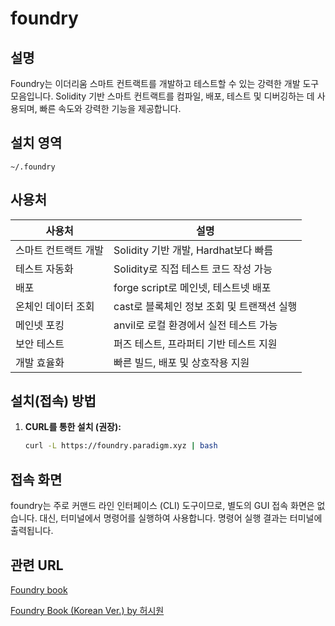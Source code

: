 # foundry

## 설명
Foundry는 이더리움 스마트 컨트랙트를 개발하고 테스트할 수 있는 강력한 개발 도구 모음입니다. Solidity 기반 스마트 컨트랙트를 컴파일, 배포, 테스트 및 디버깅하는 데 사용되며, 빠른 속도와 강력한 기능을 제공합니다.

## 설치 영역
`~/.foundry`

## 사용처
사용처|	설명
---|---
스마트 컨트랙트 개발|	Solidity 기반 개발, Hardhat보다 빠름
테스트 자동화	|Solidity로 직접 테스트 코드 작성 가능
배포|	forge script로 메인넷, 테스트넷 배포
온체인 데이터 조회	|cast로 블록체인 정보 조회 및 트랜잭션 실행
메인넷 포킹	|anvil로 로컬 환경에서 실전 테스트 가능
보안 테스트	|퍼즈 테스트, 프라퍼티 기반 테스트 지원
개발 효율화	|빠른 빌드, 배포 및 상호작용 지원


## 설치(접속) 방법
1. **CURL를 통한 설치 (권장):**
   ```bash
   curl -L https://foundry.paradigm.xyz | bash
   ```

## 접속 화면
foundry는 주로 커맨드 라인 인터페이스 (CLI) 도구이므로, 별도의 GUI 접속 화면은 없습니다.  대신, 터미널에서 명령어를 실행하여 사용합니다.  명령어 실행 결과는 터미널에 출력됩니다.

## 관련 URL
[Foundry book](https://book.getfoundry.sh/)

[Foundry Book (Korean Ver.) by 허시원](https://dream-academy.gitbook.io/foundry-book-korean-ver.-by)
